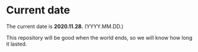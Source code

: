 # Current date

The current date is **2020.11.28.** (YYYY.MM.DD.)

This repository will be good when the world ends, so we will know how long it lasted.